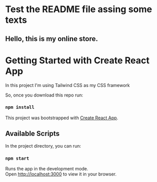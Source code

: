 
# Test the README file assing some texts
## Hello, this is my online store.

# Getting Started with Create React App

In this project I'm using Tailwind CSS as my CSS framework



So, once you download this repo run:

### `npm install`

This project was bootstrapped with [Create React App](https://github.com/facebook/create-react-app).

## Available Scripts

In the project directory, you can run:

### `npm start`

Runs the app in the development mode.\
Open [http://localhost:3000](http://localhost:3000) to view it in your browser.
